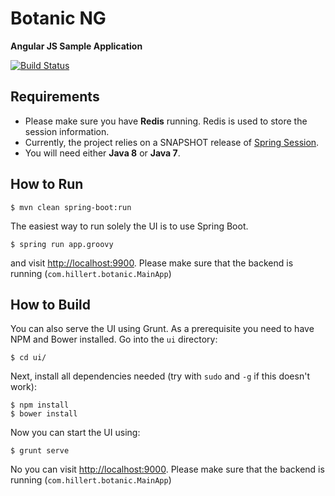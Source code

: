 Botanic NG
==========

**Angular JS Sample Application**

[![Build Status](https://travis-ci.org/ghillert/botanic-ng.svg)](https://travis-ci.org/ghillert/botanic-ng)

## Requirements

* Please make sure you have **Redis** running. Redis is used to store the session information.
* Currently, the project relies on a SNAPSHOT release of [Spring Session](https://github.com/spring-projects/spring-session).
* You will need either **Java 8** or **Java 7**.

## How to Run

	$ mvn clean spring-boot:run

The easiest way to run solely the UI is to use Spring Boot.

    $ spring run app.groovy

and visit [http://localhost:9900](http://localhost:9900). Please make sure that the backend is running (`com.hillert.botanic.MainApp`)

## How to Build

You can also serve the UI using Grunt. As a prerequisite you need to have NPM and Bower installed. Go into the `ui` directory:

	$ cd ui/

Next, install all dependencies needed (try with `sudo` and `-g` if this doesn't work):

	$ npm install
	$ bower install

Now you can start the UI using:

	$ grunt serve

No you can visit [http://localhost:9000](http://localhost:9000). Please make sure that the backend is running (`com.hillert.botanic.MainApp`)
